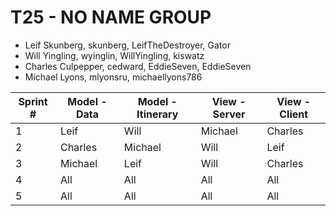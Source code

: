 # T25 - NO NAME GROUP

* Leif Skunberg, skunberg, LeifTheDestroyer, Gator
* Will Yingling, wyinglin, WillYingling, kiswatz
* Charles Culpepper, cedward, EddieSeven, EddieSeven
* Michael Lyons, mlyonsru, michaellyons786


Sprint # | Model - Data | Model - Itinerary | View - Server | View - Client
------------ | ------------- | ------------- | ------------- | -------------
1 | Leif | Will | Michael | Charles  
2 | Charles | Michael | Will | Leif 
3 | Michael | Leif | Will | Charles 
4 | All | All | All | All
5 | All | All | All | All 

